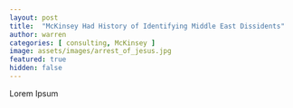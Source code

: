 ```yaml
---
layout: post
title:  "McKinsey Had History of Identifying Middle East Dissidents"
author: warren
categories: [ consulting, McKinsey ]
image: assets/images/arrest_of_jesus.jpg
featured: true
hidden: false
---
```


Lorem Ipsum